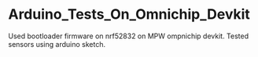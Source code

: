 # Arduino_Tests_On_Omnichip_Devkit
Used bootloader firmware on nrf52832 on MPW ompnichip devkit. Tested sensors using arduino sketch.
